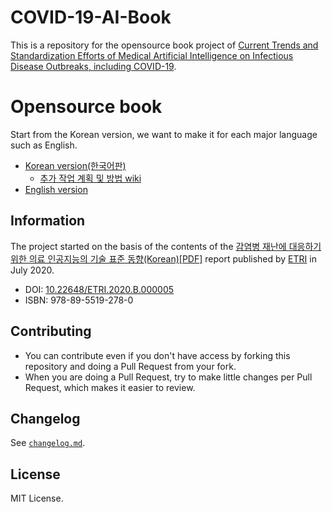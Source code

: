 # COVID-19-AI-Book

This is a repository for the opensource book project of [Current Trends and Standardization Efforts of Medical Artificial Intelligence on Infectious Disease Outbreaks, including COVID-19](http://hollobit.github.io/COVID-19-AI-Book).

# Opensource book

Start from the Korean version, we want to make it for each major language such as English. 

* [Korean version(한국어판)](https://hollobit.github.io/COVID-19-AI-Book/KR/index.html)
  * [추가 작업 계획 및 방법 wiki](https://github.com/hollobit/COVID-19-AI-Book/wiki/%ED%95%9C%EA%B5%AD%EC%96%B4%ED%8C%90-%EC%B6%94%EA%B0%80-%EC%9E%91%EC%97%85-%EA%B3%84%ED%9A%8D) 
* [English version](https://hollobit.github.io/COVID-19-AI-Book/EN/index-en.html)

## Information

The project started on the basis of the contents of the [감염병 재난에 대응하기 위한 의료 인공지능의 기술 표준 동향(Korean)[PDF]](https://ksp.etri.re.kr/ksp/plan-report/file?id=775) report published by [ETRI](http://www.etri.re.kr) in July 2020.
* DOI: [10.22648/ETRI.2020.B.000005](http://dx.doi.org/10.22648/ETRI.2020.B.000005)
* ISBN: 978-89-5519-278-0

## Contributing

* You can contribute even if you don't have access by forking this repository and doing a Pull Request from your fork.
* When you are doing a Pull Request, try to make little changes per Pull Request, which makes it easier to review.

## Changelog

See [`changelog.md`](./changelog.md).

## License

MIT License.
